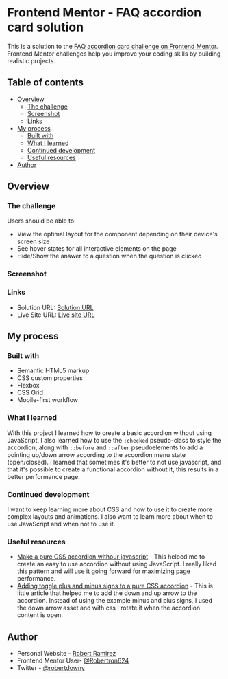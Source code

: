 # Frontend Mentor - FAQ accordion card solution

This is a solution to the [FAQ accordion card challenge on Frontend Mentor](https://www.frontendmentor.io/challenges/faq-accordion-card-XlyjD0Oam). Frontend Mentor challenges help you improve your coding skills by building realistic projects. 

## Table of contents

- [Overview](#overview)
  - [The challenge](#the-challenge)
  - [Screenshot](#screenshot)
  - [Links](#links)
- [My process](#my-process)
  - [Built with](#built-with)
  - [What I learned](#what-i-learned)
  - [Continued development](#continued-development)
  - [Useful resources](#useful-resources)
- [Author](#author)

## Overview

### The challenge

Users should be able to:

- View the optimal layout for the component depending on their device's screen size
- See hover states for all interactive elements on the page
- Hide/Show the answer to a question when the question is clicked

### Screenshot


### Links

- Solution URL: [Solution URL](https://github.com/Robertron624/faq-accordion-card-main)
- Live Site URL: [Live site URL](https://your-live-site-url.com)

## My process

### Built with

- Semantic HTML5 markup
- CSS custom properties
- Flexbox
- CSS Grid
- Mobile-first workflow


### What I learned

With this project I learned how to create a basic accordion without using JavaScript. I also learned how to use the `:checked` pseudo-class to style the accordion, along with `::before` and `::after` pseudoelements to add a pointing up/down arrow according to the accordion menu state (open/closed).
I learned that sometimes it's better to not use javascript, and that it's possible to create a functional accordion without it, this results in a better performance page.


### Continued development

I want to keep learning more about CSS and how to use it to create more complex layouts and animations. I also want to learn more about when to use JavaScript and when not to use it.

### Useful resources

- [Make a pure CSS accordion withour javascript](https://supfort.com/pure-css-accordion-without-javascript) - This helped me to create an easy to use accordion without using JavaScript. I really liked this pattern and will use it going forward for maximizing page performance.
- [Adding toggle plus and minus signs to a pure CSS accordion](https://supfort.com/add-toggle-plus-minus-css-accordion) - This is little article that helped me to add the down and up arrow to the accordion. Instead of using the example minus and plus signs, I used the down arrow asset and with css I rotate it when the accordion content is open.

## Author

- Personal Website - [Robert Ramirez](https://robert-ramirez.netlify.app)
- Frontend Mentor User- [@Robertron624](https://www.frontendmentor.io/profile/Robertron624)
- Twitter - [@robertdowny](https://www.twitter.com/robertdowny)

